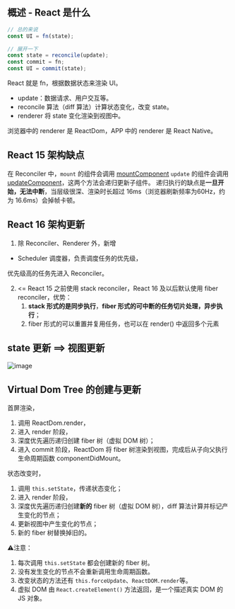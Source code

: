 ## 概述 - React 是什么

```javascript
// 总的来说
const UI = fn(state);

// 展开一下
const state = reconcile(update);
const commit = fn;
const UI = commit(state);
```
React 就是 fn，根据数据状态来渲染 UI。
- update：数据请求、用户交互等。
- reconcile 算法（diff 算法）计算状态变化，改变 state。
- renderer 将 state 变化渲染到视图中。

浏览器中的 renderer 是 ReactDom，APP 中的 renderer 是 React Native。

## React 15 架构缺点

在 Reconciler 中，`mount` 的组件会调用 [mountComponent](https://github.com/facebook/react/blob/15-stable/src/renderers/dom/shared/ReactDOMComponent.js#L498) `update` 的组件会调用 [updateComponent](https://github.com/facebook/react/blob/15-stable/src/renderers/dom/shared/ReactDOMComponent.js#L877)，这两个方法会递归更新子组件。
递归执行的缺点是**一旦开始，无法中断**，当层级很深、渲染时长超过 16ms（浏览器刷新频率为60Hz，约为 16.6ms）会掉帧卡顿。

## React 16 架构更新

1. 除 Reconciler、Renderer 外，新增
- Scheduler 调度器，负责调度任务的优先级，

优先级高的任务先进入 Reconciler。

2. <= React 15 之前使用 stack reconciler，React 16 及以后默认使用 fiber reconciler，优势：
    1. **stack 形式的是同步执行**，**fiber 形式的可中断的任务切片处理，异步执行**；
    2. fiber 形式的可以重置并复用任务，也可以在 render() 中返回多个元素

## state 更新 ==> 视图更新

![image](https://s1.ax1x.com/2022/06/27/jEqbPU.png)

## Virtual Dom Tree 的创建与更新

首屏渲染，

1. 调用 ReactDom.render，
2. 进入 render 阶段，
3. 深度优先遍历递归创建 fiber 树（虚拟 DOM 树）；
4. 进入 commit 阶段，ReactDom 将 fiber 树渲染到视图，完成后从子向父执行生命周期函数 componentDidMount。


状态改变时，

1. 调用 `this.setState`，传递状态变化；
2. 进入 render 阶段，
3. 深度优先遍历递归创建**新的** fiber 树（虚拟 DOM 树），diff 算法计算并标记产生变化的节点；
4. 更新视图中产生变化的节点；
5. 新的 fiber 树替换掉旧的。

⚠️注意：
1. 每次调用 `this.setState` 都会创建新的 fiber 树。
2. 没有发生变化的节点不会重新调用生命周期函数。
3. 改变状态的方法还有 `this.forceUpdate`、`ReactDOM.render`等。
4. 虚拟 DOM 由 `React.createElement()` 方法返回，是一个描述真实 DOM 的 JS 对象。



